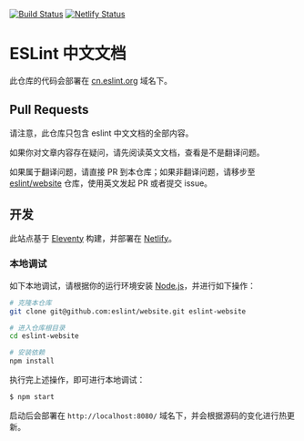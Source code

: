 [![Build Status](https://travis-ci.org/eslint/website.svg?branch=master)](https://travis-ci.org/eslint/website)
[![Netlify Status](https://api.netlify.com/api/v1/badges/cefb59aa-729a-4f8e-be36-b981fda399c0/deploy-status)](https://app.netlify.com/sites/eslint/deploys)

# ESLint 中文文档

此仓库的代码会部署在 [cn.eslint.org](https://cn.eslint.org) 域名下。

## Pull Requests

请注意，此仓库只包含 eslint 中文文档的全部内容。

如果你对文章内容存在疑问，请先阅读英文文档，查看是不是翻译问题。

如果属于翻译问题，请直接 PR 到本仓库；如果非翻译问题，请移步至 [eslint/website](https://github.com/eslint/website) 仓库，使用英文发起 PR 或者提交 issue。

## 开发

此站点基于 [Eleventy](https://www.11ty.io) 构建，并部署在 [Netlify](https://www.netlify.com)。

### 本地调试

如下本地调试，请根据你的运行环境安装 [Node.js](https://nodejs.org/)，并进行如下操作：

```sh
# 克隆本仓库
git clone git@github.com:eslint/website.git eslint-website

# 进入仓库根目录
cd eslint-website

# 安装依赖
npm install
```

执行完上述操作，即可进行本地调试：

```sh
$ npm start
```

启动后会部署在 `http://localhost:8080/` 域名下，并会根据源码的变化进行热更新。
